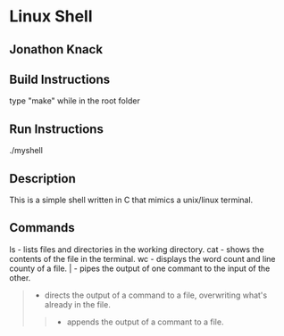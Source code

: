 # Linux Shell

## Jonathon Knack

## Build Instructions
type "make" while in the root folder

## Run Instructions
./myshell

## Description
This is a simple shell written in C that mimics a unix/linux terminal.

## Commands
ls - lists files and directories in the working directory.
cat - shows the contents of the file in the terminal.
wc - displays the word count and line county of a file.
| - pipes the output of one commant to the input of the other.
> - directs the output of a command to a file, overwriting what's already in the file.
>> - appends the output of a commant to a file.
